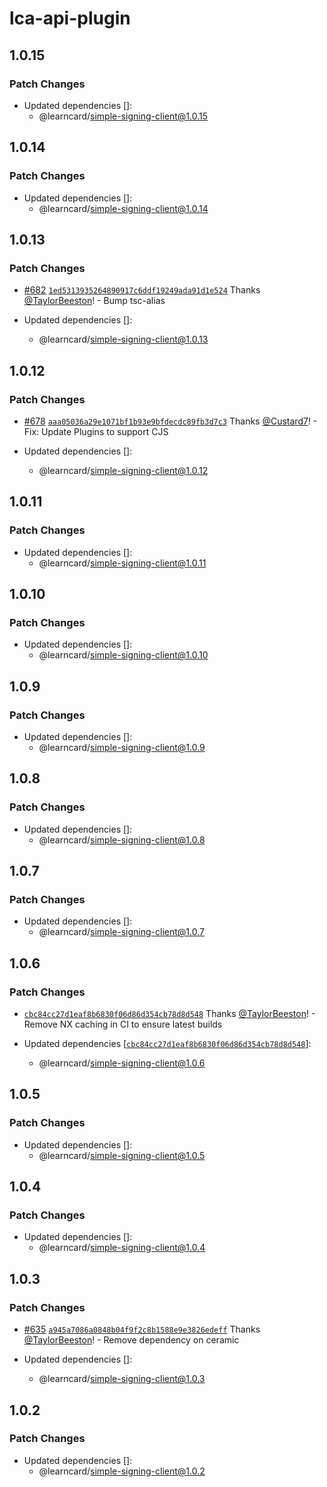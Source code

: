 # lca-api-plugin

## 1.0.15

### Patch Changes

-   Updated dependencies []:
    -   @learncard/simple-signing-client@1.0.15

## 1.0.14

### Patch Changes

-   Updated dependencies []:
    -   @learncard/simple-signing-client@1.0.14

## 1.0.13

### Patch Changes

-   [#682](https://github.com/learningeconomy/LearnCard/pull/682) [`1ed5313935264890917c6ddf19249ada91d1e524`](https://github.com/learningeconomy/LearnCard/commit/1ed5313935264890917c6ddf19249ada91d1e524) Thanks [@TaylorBeeston](https://github.com/TaylorBeeston)! - Bump tsc-alias

-   Updated dependencies []:
    -   @learncard/simple-signing-client@1.0.13

## 1.0.12

### Patch Changes

-   [#678](https://github.com/learningeconomy/LearnCard/pull/678) [`aaa05036a29e1071bf1b93e9bfdecdc89fb3d7c3`](https://github.com/learningeconomy/LearnCard/commit/aaa05036a29e1071bf1b93e9bfdecdc89fb3d7c3) Thanks [@Custard7](https://github.com/Custard7)! - Fix: Update Plugins to support CJS

-   Updated dependencies []:
    -   @learncard/simple-signing-client@1.0.12

## 1.0.11

### Patch Changes

-   Updated dependencies []:
    -   @learncard/simple-signing-client@1.0.11

## 1.0.10

### Patch Changes

-   Updated dependencies []:
    -   @learncard/simple-signing-client@1.0.10

## 1.0.9

### Patch Changes

-   Updated dependencies []:
    -   @learncard/simple-signing-client@1.0.9

## 1.0.8

### Patch Changes

-   Updated dependencies []:
    -   @learncard/simple-signing-client@1.0.8

## 1.0.7

### Patch Changes

-   Updated dependencies []:
    -   @learncard/simple-signing-client@1.0.7

## 1.0.6

### Patch Changes

-   [`cbc84cc27d1eaf8b6830f06d86d354cb78d8d548`](https://github.com/learningeconomy/LearnCard/commit/cbc84cc27d1eaf8b6830f06d86d354cb78d8d548) Thanks [@TaylorBeeston](https://github.com/TaylorBeeston)! - Remove NX caching in CI to ensure latest builds

-   Updated dependencies [[`cbc84cc27d1eaf8b6830f06d86d354cb78d8d548`](https://github.com/learningeconomy/LearnCard/commit/cbc84cc27d1eaf8b6830f06d86d354cb78d8d548)]:
    -   @learncard/simple-signing-client@1.0.6

## 1.0.5

### Patch Changes

-   Updated dependencies []:
    -   @learncard/simple-signing-client@1.0.5

## 1.0.4

### Patch Changes

-   Updated dependencies []:
    -   @learncard/simple-signing-client@1.0.4

## 1.0.3

### Patch Changes

-   [#635](https://github.com/learningeconomy/LearnCard/pull/635) [`a945a7086a0848b04f9f2c8b1588e9e3826edeff`](https://github.com/learningeconomy/LearnCard/commit/a945a7086a0848b04f9f2c8b1588e9e3826edeff) Thanks [@TaylorBeeston](https://github.com/TaylorBeeston)! - Remove dependency on ceramic

-   Updated dependencies []:
    -   @learncard/simple-signing-client@1.0.3

## 1.0.2

### Patch Changes

-   Updated dependencies []:
    -   @learncard/simple-signing-client@1.0.2
